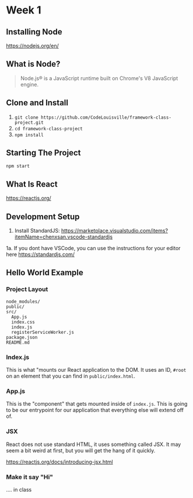 # Week 1

## Installing Node

<https://nodejs.org/en/>

## What is Node?

> Node.js® is a JavaScript runtime built on Chrome's V8 JavaScript engine.

## Clone and Install

1. `git clone https://github.com/CodeLouisville/framework-class-project.git`
2. `cd framework-class-project`
3. `npm install`

## Starting The Project

`npm start`

## What Is React

<https://reactjs.org/>

## Development Setup

1. Install StandardJS: <https://marketplace.visualstudio.com/items?itemName=chenxsan.vscode-standardjs>

1a. If you dont have VSCode, you can use the instructions for your editor here <https://standardjs.com/>

## Hello World Example

### Project Layout

```
node_modules/
public/
src/
  App.js
  index.css
  index.js
  registerServiceWorker.js
package.json
README.md
```

### Index.js

This is what "mounts our React application to the DOM. It uses an ID, `#root` on an element that you can find in `public/index.html`.

### App.js

This is the "component" that gets mounted inside of `index.js`. This is going to be our entrypoint for our application that everything else will extend off of.

### JSX

React does not use standard HTML, it uses something called JSX. It may seem a bit weird at first, but you will get the hang of it quickly.

<https://reactjs.org/docs/introducing-jsx.html>

### Make it say "Hi"

.... in class
